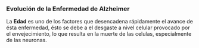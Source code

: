 ### Evolución de la Enfermedad de Alzheimer

La **Edad** es uno de los factores que desencadena rápidamente el avance de ésta enfermedad, ésto se debe a el desgaste a nivel celular provocado por el envejecimiento, lo que resulta en la muerte de las celulas, especialmente de las neuronas.